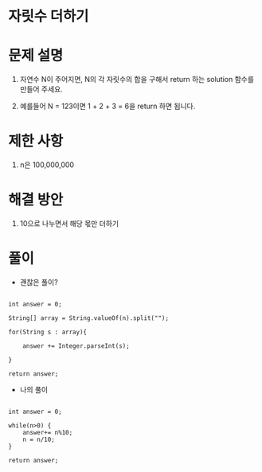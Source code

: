 # 자릿수 더하기

# 문제 설명

1. 자연수 N이 주어지면, N의 각 자릿수의 합을 구해서 return 하는 solution 함수를 만들어 주세요.


2. 예를들어 N = 123이면 1 + 2 + 3 = 6을 return 하면 됩니다.

# 제한 사항

1. n은 100,000,000

# 해결 방안

1. 10으로 나누면서 해당 몫만 더하기

# 풀이

- 괜찮은 풀이?

```

int answer = 0;

String[] array = String.valueOf(n).split("");

for(String s : array){

    answer += Integer.parseInt(s);

}

return answer;

```

- 나의 풀이

```

int answer = 0;
        
while(n>0) {
    answer+= n%10;
    n = n/10;
}

return answer;

```